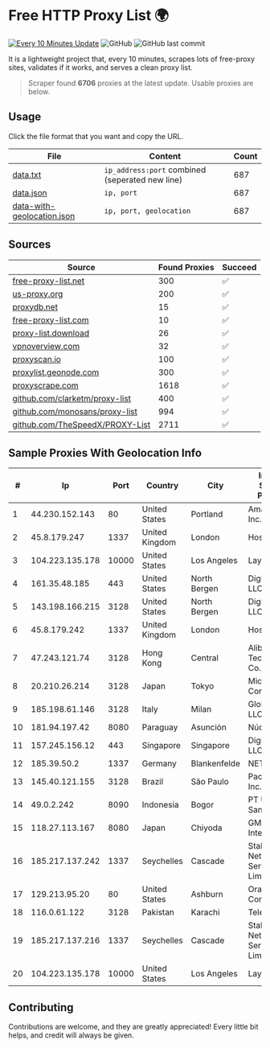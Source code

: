 
# Free HTTP Proxy List 🌍

[![Every 10 Minutes Update](https://github.com/mertguvencli/http-proxy-list/actions/workflows/main.yml/badge.svg?branch=main)](https://github.com/mertguvencli/http-proxy-list/actions/workflows/main.yml)
![GitHub](https://img.shields.io/github/license/mertguvencli/http-proxy-list)
![GitHub last commit](https://img.shields.io/github/last-commit/mertguvencli/http-proxy-list)

It is a lightweight project that, every 10 minutes, scrapes lots of free-proxy sites, validates if it works, and serves a clean proxy list.


> Scraper found **6706** proxies at the latest update. Usable proxies are below.

## Usage

Click the file format that you want and copy the URL.


|File|Content|Count|
|----|-------|-----|
|[data.txt](https://raw.githubusercontent.com/mertguvencli/http-proxy-list/main/proxy-list/data.txt)|`ip_address:port` combined (seperated new line)|687|
|[data.json](https://raw.githubusercontent.com/mertguvencli/http-proxy-list/main/proxy-list/data.json)|`ip, port`|687|
|[data-with-geolocation.json](https://raw.githubusercontent.com/mertguvencli/http-proxy-list/main/proxy-list/data-with-geolocation.json)|`ip, port, geolocation`|687|

## Sources

|Source|Found Proxies|Succeed|
|------|-------------|-------|
|[free-proxy-list.net](https://free-proxy-list.net)|300|✅|
|[us-proxy.org](https://www.us-proxy.org)|200|✅|
|[proxydb.net](http://proxydb.net)|15|✅|
|[free-proxy-list.com](https://free-proxy-list.com/?page=&port=&type%5B%5D=http&type%5B%5D=https&up_time=0&search=Search)|10|✅|
|[proxy-list.download](https://www.proxy-list.download/HTTP)|26|✅|
|[vpnoverview.com](https://vpnoverview.com/privacy/anonymous-browsing/free-proxy-servers)|32|✅|
|[proxyscan.io](https://www.proxyscan.io)|100|✅|
|[proxylist.geonode.com](https://proxylist.geonode.com/api/proxy-list?limit=300&page=1&sort_by=lastChecked&sort_type=desc&protocols=http,https)|300|✅|
|[proxyscrape.com](https://api.proxyscrape.com/v2/?request=displayproxies&protocol=http&timeout=10000&country=all&ssl=all&anonymity=all)|1618|✅|
|[github.com/clarketm/proxy-list](https://raw.githubusercontent.com/clarketm/proxy-list/master/proxy-list-raw.txt)|400|✅|
|[github.com/monosans/proxy-list](https://raw.githubusercontent.com/monosans/proxy-list/main/proxies/http.txt)|994|✅|
|[github.com/TheSpeedX/PROXY-List](https://raw.githubusercontent.com/TheSpeedX/PROXY-List/master/http.txt)|2711|✅|


## Sample Proxies With Geolocation Info

|#|Ip|Port|Country|City|Internet Service Provider|
|-|--|----|-------|----|-------------------------|
|1|44.230.152.143|80|United States|Portland|Amazon.com, Inc.|
|2|45.8.179.247|1337|United Kingdom|London|Hostland LLC|
|3|104.223.135.178|10000|United States|Los Angeles|LayerHost|
|4|161.35.48.185|443|United States|North Bergen|DigitalOcean, LLC|
|5|143.198.166.215|3128|United States|North Bergen|DigitalOcean, LLC|
|6|45.8.179.242|1337|United Kingdom|London|Hostland LLC|
|7|47.243.121.74|3128|Hong Kong|Central|Alibaba (US) Technology Co., Ltd.|
|8|20.210.26.214|3128|Japan|Tokyo|Microsoft Corporation|
|9|185.198.61.146|3128|Italy|Milan|Global Router LLC|
|10|181.94.197.42|8080|Paraguay|Asunción|Núcleo S.A.|
|11|157.245.156.12|443|Singapore|Singapore|DigitalOcean, LLC|
|12|185.39.50.2|1337|Germany|Blankenfelde|NETZNUTZ|
|13|145.40.121.155|3128|Brazil|São Paulo|Packet Host, Inc.|
|14|49.0.2.242|8090|Indonesia|Bogor|PT Usaha Adi Sanggoro|
|15|118.27.113.167|8080|Japan|Chiyoda|GMO Internet, Inc.|
|16|185.217.137.242|1337|Seychelles|Cascade|Stallion Network Services Limited|
|17|129.213.95.20|80|United States|Ashburn|Oracle Corporation|
|18|116.0.61.122|3128|Pakistan|Karachi|Telecard|
|19|185.217.137.216|1337|Seychelles|Cascade|Stallion Network Services Limited|
|20|104.223.135.178|10000|United States|Los Angeles|LayerHost|



## Contributing

Contributions are welcome, and they are greatly appreciated! Every
little bit helps, and credit will always be given.

